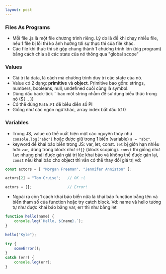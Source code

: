 ```yaml
---
layout: post
---
```

### Files As Programs  
- Mỗi file .js là một file chương trình riêng. Lý do là để khi chạy nhiều file, nếu 1 file bị lỗi thì ko ảnh hưởng tới sự thực thi của file khác.
- Các file khi thực thi sẽ gộp chung thành 1 chương trình lớn (big program) bằng cách chia sẽ các state của nó thông qua "global scope"

### Values
- Giá trị là data, là cách mà chương trình duy trì các state của nó.
- Value có 2 dạng: **primitive** và **object**. Primitive bao gồm: strings, numbers, booleans, null, undefined cuối cùng là symbol.
- Dùng dấu back-tick `` ` `` bao một string nhằm để sử dụng biểu thức trong nó (${ .. })
- Có thể dùng `Math.PI` để biểu diễn số PI
- Giống như các ngôn ngữ khác, array index bắt đầu từ 0

### Variables
- Trong JS, value có thể xuất hiện một các nguyên thủy như `console.log("abc")` hoặc được giữ trong 1 biến (variable) `a = "abc"`.
- keyword để khai báo biến trong JS: var, let, const. `let` bị giớn hạn nhiều hơn `var`, dùng trong block như `if{}` (block scoping). `const` thì giống như `let` nhưng phải được gán giá trị lúc khai báo và không thể được gán lại, `const` nếu khai báo cho object thì vẫn có thể thay đổi giá trị vd: 
```js
const actors = [ "Morgan Freeman", "Jennifer Anniston" ];

actors[2] = "Tom Cruise";   // OK :(

actors = [];                // Error!
```
- Ngoài ra còn 1 cách khai báo biến nữa là khai báo function bằng tên và biến tham số của function hoặc try catch block. Vd: 
name và hello tương tự như được khai báo bằng var, err thì như bằng let
```js 
function hello(name) {
    console.log(`Hello, ${name}.`);
}

hello("Kyle");

try {
    someError();
}
catch (err) {
    console.log(err);
}
```

